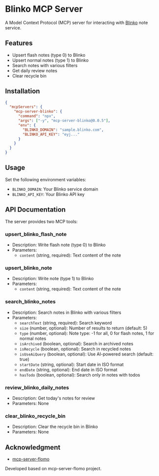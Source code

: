 # Blinko MCP Server

A Model Context Protocol (MCP) server for interacting with [Blinko](https://github.com/blinko-space/blinko) note service.

## Features

- Upsert flash notes (type 0) to Blinko
- Upsert normal notes (type 1) to Blinko
- Search notes with various filters
- Get daily review notes
- Clear recycle bin

## Installation
```json
{
  "mcpServers": {
    "mcp-server-blinko": {
      "command": "npx",
      "args": ["-y", "mcp-server-blinko@0.0.5"],
      "env": {
        "BLINKO_DOMAIN": "sample.blinko.com",
        "BLINKO_API_KEY": "eyj..."
      }
    }
  }
}
```

## Usage

Set the following environment variables:
- `BLINKO_DOMAIN`: Your Blinko service domain
- `BLINKO_API_KEY`: Your Blinko API key

## API Documentation

The server provides two MCP tools:

### upsert_blinko_flash_note
- Description: Write flash note (type 0) to Blinko
- Parameters: 
  - `content` (string, required): Text content of the note

### upsert_blinko_note
- Description: Write note (type 1) to Blinko
- Parameters:
  - `content` (string, required): Text content of the note

### search_blinko_notes
- Description: Search notes in Blinko with various filters
- Parameters:
  - `searchText` (string, required): Search keyword
  - `size` (number, optional): Number of results to return (default: 5)
  - `type` (number, optional): Note type: -1 for all, 0 for flash notes, 1 for normal notes
  - `isArchived` (boolean, optional): Search in archived notes
  - `isRecycle` (boolean, optional): Search in recycled notes
  - `isUseAiQuery` (boolean, optional): Use AI-powered search (default: true)
  - `startDate` (string, optional): Start date in ISO format
  - `endDate` (string, optional): End date in ISO format
  - `hasTodo` (boolean, optional): Search only in notes with todos

### review_blinko_daily_notes
- Description: Get today's notes for review
- Parameters: None

### clear_blinko_recycle_bin
- Description: Clear the recycle bin in Blinko
- Parameters: None

## Acknowledgment
- [mcp-server-flomo](https://github.com/chatmcp/mcp-server-flomo)

Developed based on mcp-server-flomo project.